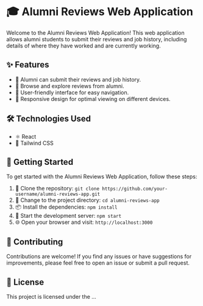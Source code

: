 # 🎓 Alumni Reviews Web Application

Welcome to the Alumni Reviews Web Application! This web application allows alumni students to submit their reviews and job history, including details of where they have worked and are currently working.

## ✨ Features

- 📝 Alumni can submit their reviews and job history.
- 🚀 Browse and explore reviews from alumni.
- 🌈 User-friendly interface for easy navigation.
- 📱 Responsive design for optimal viewing on different devices.

## 🛠️ Technologies Used

- ⚛️ React
- 🎨 Tailwind CSS

## 🚀 Getting Started

To get started with the Alumni Reviews Web Application, follow these steps:

1. 🚀 Clone the repository: `git clone https://github.com/your-username/alumni-reviews-app.git`
2. 📂 Change to the project directory: `cd alumni-reviews-app`
3. 📦 Install the dependencies: `npm install`
4. 🏃 Start the development server: `npm start`
5. 🌐 Open your browser and visit: `http://localhost:3000`


## 🤝 Contributing

Contributions are welcome! If you find any issues or have suggestions for improvements, please feel free to open an issue or submit a pull request.

## 📄 License

This project is licensed under the ...

